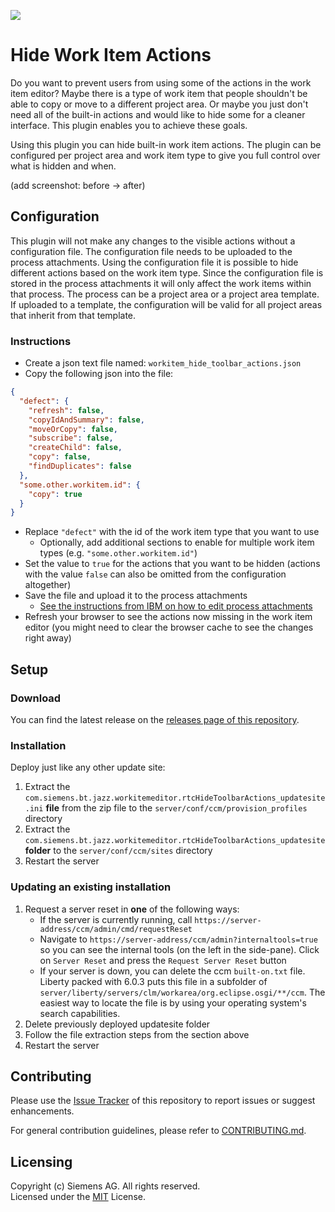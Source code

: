 ![](https://github.com/MartinBenninger/rtc-hide-toolbar-actions/workflows/npm%20build/badge.svg)

# Hide Work Item Actions
Do you want to prevent users from using some of the actions in the work item editor? Maybe there is a type of work item that people shouldn't be able to copy or move to a different project area. Or maybe you just don't need all of the built-in actions and would like to hide some for a cleaner interface. This plugin enables you to achieve these goals.

Using this plugin you can hide built-in work item actions. The plugin can be configured per project area and work item type to give you full control over what is hidden and when.

(add screenshot: before -> after)

## Configuration
This plugin will not make any changes to the visible actions without a configuration file. The configuration file needs to be uploaded to the process attachments. Using the configuration file it is possible to hide different actions based on the work item type. Since the configuration file is stored in the process attachments it will only affect the work items within that process. The process can be a project area or a project area template. If uploaded to a template, the configuration will be valid for all project areas that inherit from that template.

### Instructions
 - Create a json text file named: `workitem_hide_toolbar_actions.json`
 - Copy the following json into the file:
```json
{
  "defect": {
    "refresh": false,
    "copyIdAndSummary": false,
    "moveOrCopy": false,
    "subscribe": false,
    "createChild": false,
    "copy": false,
    "findDuplicates": false
  },
  "some.other.workitem.id": {
    "copy": true
  }
}
```
 - Replace `"defect"` with the id of the work item type that you want to use
   - Optionally, add additional sections to enable for multiple work item types (e.g. `"some.other.workitem.id"`)
 - Set the value to `true` for the actions that you want to be hidden (actions with the value `false` can also be omitted from the configuration altogether)
 - Save the file and upload it to the process attachments
   - [See the instructions from IBM on how to edit process attachments](https://jazz.net/help-dev/clm/index.jsp?topic=%2Fcom.ibm.jazz.platform.doc%2Ftopics%2Ft_add_attachment_process.html)
 - Refresh your browser to see the actions now missing in the work item editor (you might need to clear the browser cache to see the changes right away)

## Setup

### Download
You can find the latest release on the [releases page of this repository](https://github.com/MartinBenninger/rtc-hide-toolbar-actions/releases).

### Installation
Deploy just like any other update site:

1. Extract the `com.siemens.bt.jazz.workitemeditor.rtcHideToolbarActions_updatesite.ini` **file** from the zip file to the `server/conf/ccm/provision_profiles` directory
2. Extract the `com.siemens.bt.jazz.workitemeditor.rtcHideToolbarActions_updatesite` **folder** to the `server/conf/ccm/sites` directory
3. Restart the server

### Updating an existing installation
1. Request a server reset in **one** of the following ways:
    * If the server is currently running, call `https://server-address/ccm/admin/cmd/requestReset`
    * Navigate to `https://server-address/ccm/admin?internaltools=true` so you can see the internal tools (on the left in the side-pane). Click on `Server Reset` and press the `Request Server Reset` button
    * If your server is down, you can delete the ccm `built-on.txt` file. Liberty packed with 6.0.3 puts this file in a subfolder of `server/liberty/servers/clm/workarea/org.eclipse.osgi/**/ccm`. The easiest way to locate the file is by using your operating system's search capabilities.
2. Delete previously deployed updatesite folder
3. Follow the file extraction steps from the section above
4. Restart the server

## Contributing
Please use the [Issue Tracker](https://github.com/MartinBenninger/rtc-hide-toolbar-actions/issues) of this repository to report issues or suggest enhancements.

For general contribution guidelines, please refer to [CONTRIBUTING.md](https://github.com/jazz-community/welcome/blob/master/CONTRIBUTING.md).

## Licensing
Copyright (c) Siemens AG. All rights reserved.  
Licensed under the [MIT](https://github.com/MartinBenninger/rtc-hide-toolbar-actions/blob/master/LICENSE) License.
